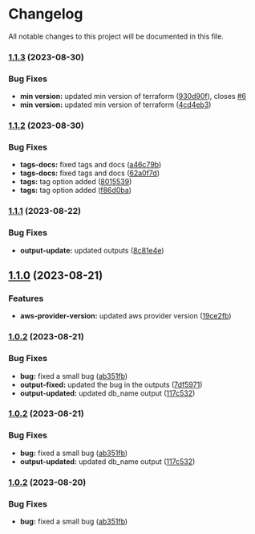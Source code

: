 # Changelog

All notable changes to this project will be documented in this file.

### [1.1.3](https://github.com/shamimice03/terraform-aws-rds-blueprint/compare/v1.1.2...v1.1.3) (2023-08-30)


### Bug Fixes

* **min version:** updated min version of terraform ([930d90f](https://github.com/shamimice03/terraform-aws-rds-blueprint/commit/930d90f93d0735addfb308885b22279981b01f6e)), closes [#6](https://github.com/shamimice03/terraform-aws-rds-blueprint/issues/6)
* **min version:** updated min version of terraform ([4cd4eb3](https://github.com/shamimice03/terraform-aws-rds-blueprint/commit/4cd4eb31c3ee19ea96d9794c6c7b537875c4a43d))

### [1.1.2](https://github.com/shamimice03/terraform-aws-rds-blueprint/compare/v1.1.1...v1.1.2) (2023-08-30)


### Bug Fixes

* **tags-docs:** fixed tags and docs ([a46c79b](https://github.com/shamimice03/terraform-aws-rds-blueprint/commit/a46c79bbc05fb1d9e64afd6c10c44448b1eba3b5))
* **tags-docs:** fixed tags and docs ([62a0f7d](https://github.com/shamimice03/terraform-aws-rds-blueprint/commit/62a0f7d90812e285c702789f62b0086ac82a0cb1))
* **tags:** tag option added ([8015539](https://github.com/shamimice03/terraform-aws-rds-blueprint/commit/8015539cf98d24fc5528ae91111c4d6b75f85e37))
* **tags:** tag option added ([f86d0ba](https://github.com/shamimice03/terraform-aws-rds-blueprint/commit/f86d0badba85a6f55c0d4634652e808f1503c255))

### [1.1.1](https://github.com/shamimice03/terraform-aws-rds-blueprint/compare/v1.1.0...v1.1.1) (2023-08-22)


### Bug Fixes

* **output-update:** updated outputs ([8c81e4e](https://github.com/shamimice03/terraform-aws-rds-blueprint/commit/8c81e4ef722c22187ea6eb14af7978feb449a8f5))

## [1.1.0](https://github.com/shamimice03/terraform-aws-rds-blueprint/compare/v1.0.3...v1.1.0) (2023-08-21)


### Features

* **aws-provider-version:** updated aws provider version ([19ce2fb](https://github.com/shamimice03/terraform-aws-rds-blueprint/commit/19ce2fb91e6ac80e95e080f51120ab2dfa4bd56d))

### [1.0.2](https://github.com/shamimice03/terraform-aws-rds-blueprint/compare/v1.0.1...v1.0.2) (2023-08-21)


### Bug Fixes

* **bug:** fixed a small bug ([ab351fb](https://github.com/shamimice03/terraform-aws-rds-blueprint/commit/ab351fb552533d29183558fd221561d3943e9873))
* **output-fixed:** updated the bug in the outputs ([7df5971](https://github.com/shamimice03/terraform-aws-rds-blueprint/commit/7df59717c4c6ab5832bfc4e9d13d9bdd73f51ce0))
* **output-updated:** updated db_name output ([117c532](https://github.com/shamimice03/terraform-aws-rds-blueprint/commit/117c532e9c4221e02268a2da6b04c29b0f702ab6))

### [1.0.2](https://github.com/shamimice03/terraform-aws-rds-blueprint/compare/v1.0.1...v1.0.2) (2023-08-21)


### Bug Fixes

* **bug:** fixed a small bug ([ab351fb](https://github.com/shamimice03/terraform-aws-rds-blueprint/commit/ab351fb552533d29183558fd221561d3943e9873))
* **output-updated:** updated db_name output ([117c532](https://github.com/shamimice03/terraform-aws-rds-blueprint/commit/117c532e9c4221e02268a2da6b04c29b0f702ab6))

### [1.0.2](https://github.com/shamimice03/terraform-aws-rds-blueprint/compare/v1.0.1...v1.0.2) (2023-08-20)


### Bug Fixes

* **bug:** fixed a small bug ([ab351fb](https://github.com/shamimice03/terraform-aws-rds-blueprint/commit/ab351fb552533d29183558fd221561d3943e9873))
